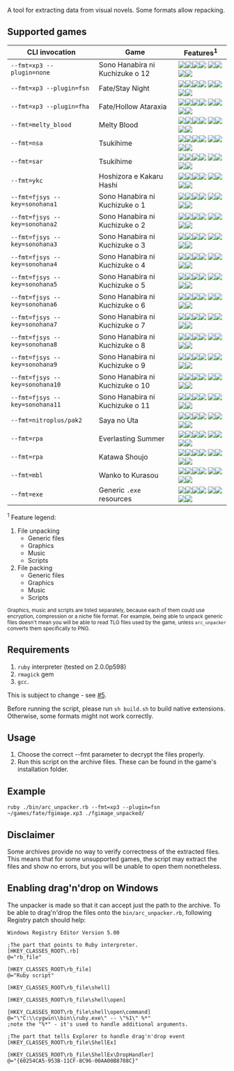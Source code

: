 A tool for extracting data from visual novels.
Some formats allow repacking.

Supported games
---------------

CLI invocation                 | Game                             | Features<sup>1</sup>
------------------------------ | -------------------------------- | ------------
`--fmt=xp3 --plugin=none`      | Sono Hanabira ni Kuchizuke o 12  | ![][sup]![][par]![][sup]![][par] ![][non]![][non]![][non]![][non]
`--fmt=xp3 --plugin=fsn`       | Fate/Stay Night                  | ![][sup]![][par]![][sup]![][par] ![][non]![][non]![][non]![][non]
`--fmt=xp3 --plugin=fha`       | Fate/Hollow Ataraxia             | ![][sup]![][par]![][sup]![][par] ![][non]![][non]![][non]![][non]
`--fmt=melty_blood`            | Melty Blood                      | ![][sup]![][non]![][non]![][non] ![][non]![][non]![][non]![][non]
`--fmt=nsa`                    | Tsukihime                        | ![][sup]![][sup]![][sup]![][non] ![][sup]![][sup]![][sup]![][non]
`--fmt=sar`                    | Tsukihime                        | ![][sup]![][sup]![][sup]![][non] ![][sup]![][sup]![][sup]![][non]
`--fmt=ykc`                    | Hoshizora e Kakaru Hashi         | ![][sup]![][sup]![][sup]![][sup] ![][sup]![][sup]![][sup]![][sup]
`--fmt=fjsys --key=sonohana1`  | Sono Hanabira ni Kuchizuke o 1   | ![][sup]![][sup]![][sup]![][non] ![][sup]![][sup]![][sup]![][non]
`--fmt=fjsys --key=sonohana2`  | Sono Hanabira ni Kuchizuke o 2   | ![][sup]![][sup]![][sup]![][non] ![][sup]![][sup]![][sup]![][non]
`--fmt=fjsys --key=sonohana3`  | Sono Hanabira ni Kuchizuke o 3   | ![][sup]![][sup]![][sup]![][non] ![][sup]![][sup]![][sup]![][non]
`--fmt=fjsys --key=sonohana4`  | Sono Hanabira ni Kuchizuke o 4   | ![][sup]![][sup]![][sup]![][non] ![][sup]![][sup]![][sup]![][non]
`--fmt=fjsys --key=sonohana5`  | Sono Hanabira ni Kuchizuke o 5   | ![][sup]![][sup]![][sup]![][non] ![][sup]![][sup]![][sup]![][non]
`--fmt=fjsys --key=sonohana6`  | Sono Hanabira ni Kuchizuke o 6   | ![][sup]![][sup]![][sup]![][non] ![][sup]![][sup]![][sup]![][non]
`--fmt=fjsys --key=sonohana7`  | Sono Hanabira ni Kuchizuke o 7   | ![][sup]![][sup]![][sup]![][non] ![][sup]![][sup]![][sup]![][non]
`--fmt=fjsys --key=sonohana8`  | Sono Hanabira ni Kuchizuke o 8   | ![][sup]![][sup]![][sup]![][non] ![][sup]![][sup]![][sup]![][non]
`--fmt=fjsys --key=sonohana9`  | Sono Hanabira ni Kuchizuke o 9   | ![][sup]![][sup]![][sup]![][non] ![][sup]![][sup]![][sup]![][non]
`--fmt=fjsys --key=sonohana10` | Sono Hanabira ni Kuchizuke o 10  | ![][sup]![][sup]![][sup]![][non] ![][sup]![][sup]![][sup]![][non]
`--fmt=fjsys --key=sonohana11` | Sono Hanabira ni Kuchizuke o 11  | ![][sup]![][sup]![][sup]![][non] ![][sup]![][sup]![][sup]![][non]
`--fmt=nitroplus/pak2`         | Saya no Uta                      | ![][sup]![][sup]![][sup]![][non] ![][sup]![][sup]![][sup]![][non]
`--fmt=rpa`                    | Everlasting Summer               | ![][sup]![][sup]![][sup]![][non] ![][sup]![][sup]![][sup]![][non]
`--fmt=rpa`                    | Katawa Shoujo                    | ![][sup]![][sup]![][sup]![][non] ![][sup]![][sup]![][sup]![][non]
`--fmt=mbl`                    | Wanko to Kurasou                 | ![][sup]![][sup]![][sup]![][non] ![][sup]![][non]![][sup]![][non]
`--fmt=exe`                    | Generic `.exe` resources         | ![][sup]![][sup]![][sup]![][sup] ![][non]![][non]![][non]![][non]

<sup>1</sup> Feature legend:

1.  File unpacking
    - Generic files
    - Graphics
    - Music
    - Scripts
2.  File packing
    - Generic files
    - Graphics
    - Music
    - Scripts

<sub>Graphics, music and scripts are listed separately, because each of them
could use encryption, compression or a niche file format. For example, being
able to unpack generic files doesn't mean you will be able to read TLG files
used by the game, unless `arc_unpacker` converts them specifically to
PNG.</sub>

[sup]: http://tmp.sakuya.pl/f/chk.png?v=2
[par]: http://tmp.sakuya.pl/f/chk2.png?v=2
[non]: http://tmp.sakuya.pl/f/chk3.png?v=2

Requirements
------------

1. `ruby` interpreter (tested on 2.0.0p598)
2. `rmagick` gem
3. `gcc`.

This is subject to change - see [#5](/../../issues/5).

Before running the script, please run `sh build.sh` to build native extensions.
Otherwise, some formats might not work correctly.

Usage
-----

1. Choose the correct --fmt parameter to decrypt the files properly.
2. Run this script on the archive files. These can be found in the game's
   installation folder.

Example
-------

    ruby ./bin/arc_unpacker.rb --fmt=xp3 --plugin=fsn ~/games/fate/fgimage.xp3 ./fgimage_unpacked/

Disclaimer
----------

Some archives provide no way to verify correctness of the extracted files. This
means that for some unsupported games, the script may extract the files and
show no errors, but you will be unable to open them nonetheless.

Enabling drag'n'drop on Windows
-------------------------------

The unpacker is made so that it can accept just the path to the archive. To be
able to drag'n'drop the files onto the `bin/arc_unpacker.rb`, following
Registry patch should help:

    Windows Registry Editor Version 5.00

    ;The part that points to Ruby interpreter.
    [HKEY_CLASSES_ROOT\.rb]
    @="rb_file"

    [HKEY_CLASSES_ROOT\rb_file]
    @="Ruby script"

    [HKEY_CLASSES_ROOT\rb_file\shell]

    [HKEY_CLASSES_ROOT\rb_file\shell\open]

    [HKEY_CLASSES_ROOT\rb_file\shell\open\command]
    @="\"C:\\cygwin\\bin\\ruby.exe\" -- \"%1\" %*"
    ;note the "%*" - it's used to handle additional arguments.

    ;The part that tells Explorer to handle drag'n'drop event
    [HKEY_CLASSES_ROOT\rb_file\ShellEx]

    [HKEY_CLASSES_ROOT\rb_file\ShellEx\DropHandler]
    @="{60254CA5-953B-11CF-8C96-00AA00B8708C}"
